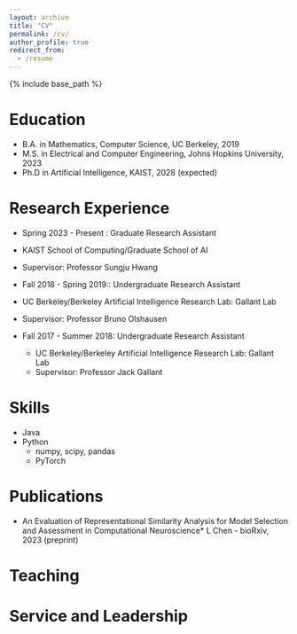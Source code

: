 ```yaml
---
layout: archive
title: "CV"
permalink: /cv/
author_profile: true
redirect_from:
  - /resume
---
```


{% include base_path %}

Education
======
* B.A. in Mathematics, Computer Science, UC Berkeley, 2019
* M.S. in Electrical and Computer Engineering, Johns Hopkins University, 2023
* Ph.D in Artificial Intelligence, KAIST, 2028 (expected)

Research Experience
======
* Spring 2023 - Present : Graduate Research Assistant
 * KAIST School of Computing/Graduate School of AI
 * Supervisor: Professor Sungju Hwang
   
* Fall 2018 - Spring 2019:: Undergraduate Research Assistant
 * UC Berkeley/Berkeley Artificial Intelligence Research Lab: Gallant Lab
 * Supervisor: Professor Bruno Olshausen
  
* Fall 2017 - Summer 2018: Undergraduate Research Assistant
  * UC Berkeley/Berkeley Artificial Intelligence Research Lab: Gallant Lab
  * Supervisor: Professor Jack Gallant
  
Skills
======
* Java
* Python
  * numpy, scipy, pandas
  * PyTorch

Publications
======
 * An Evaluation of Representational Similarity Analysis for Model Selection and Assessment in Computational Neuroscience*
   L Chen - bioRxiv, 2023 (preprint)
  
Teaching
======
  
Service and Leadership
======
